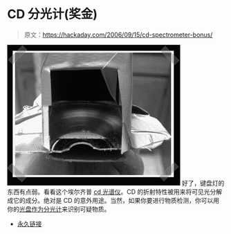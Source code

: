 # CD 分光计(奖金)

> 原文：<https://hackaday.com/2006/09/15/cd-spectrometer-bonus/>

![](img/6df0fe5b466297589ba5992329ea08c2.png)
好了，键盘灯的东西有点弱。看看这个埃尔齐普 [cd 光谱仪](http://www.cs.cmu.edu/~zhuxj/astro/html/spectrometer.html)。CD 的折射特性被用来将可见光分解成它的成分。绝对是 CD 的意外用途。当然，如果你要进行物质检测，你可以用你的[光盘作为分光计](http://beyondtomorrow.com.au/stories/ep23/anthrax.html)来识别可疑物质。

*   [永久链接](http://www.cs.cmu.edu/~zhuxj/astro/html/spectrometer.html)